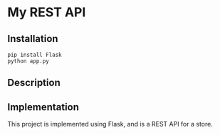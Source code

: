 # My REST API

## Installation

```
pip install Flask
python app.py
```

## Description


## Implementation

This project is implemented using Flask, and is a REST API for a store.
